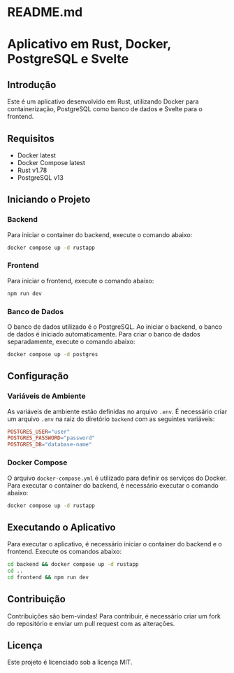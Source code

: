 # README.md

# Aplicativo em Rust, Docker, PostgreSQL e Svelte

## Introdução

Este é um aplicativo desenvolvido em Rust, utilizando Docker para containerização, PostgreSQL como banco de dados e Svelte para o frontend.

## Requisitos

* Docker latest
* Docker Compose latest
* Rust v1.78
* PostgreSQL v13

## Iniciando o Projeto

### Backend

Para iniciar o container do backend, execute o comando abaixo:

```bash
docker compose up -d rustapp
```

### Frontend

Para iniciar o frontend, execute o comando abaixo:

```bash
npm run dev
```

### Banco de Dados

O banco de dados utilizado é o PostgreSQL. Ao iniciar o backend, o banco de dados é iniciado automaticamente. Para criar o banco de dados separadamente, execute o comando abaixo:

```bash
docker compose up -d postgres
```

## Configuração

### Variáveis de Ambiente

As variáveis de ambiente estão definidas no arquivo `.env`. É necessário criar um arquivo `.env` na raiz do diretório `backend` com as seguintes variáveis:

```makefile
POSTGRES_USER="user"
POSTGRES_PASSWORD="password"
POSTGRES_DB="database-name"
```

### Docker Compose

O arquivo `docker-compose.yml` é utilizado para definir os serviços do Docker. Para executar o container do backend, é necessário executar o comando abaixo:

```bash
docker compose up -d rustapp
```

## Executando o Aplicativo

Para executar o aplicativo, é necessário iniciar o container do backend e o frontend. Execute os comandos abaixo:

```bash
cd backend && docker compose up -d rustapp
cd ..
cd frontend && npm run dev
```

## Contribuição

Contribuições são bem-vindas! Para contribuir, é necessário criar um fork do repositório e enviar um pull request com as alterações.

## Licença

Este projeto é licenciado sob a licença MIT.